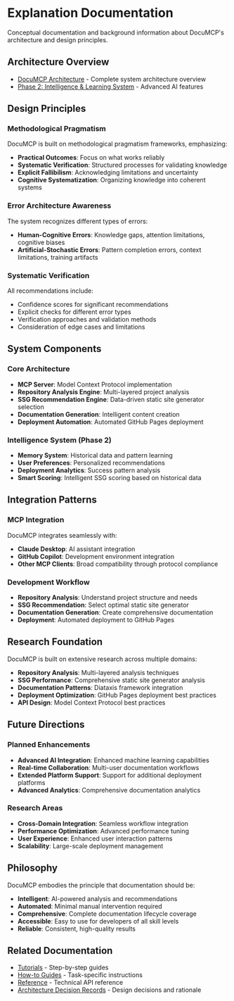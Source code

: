 # Explanation Documentation

Conceptual documentation and background information about DocuMCP's architecture and design principles.

## Architecture Overview

- [DocuMCP Architecture](architecture.md) - Complete system architecture overview
- [Phase 2: Intelligence & Learning System](phase-2-intelligence.md) - Advanced AI features

## Design Principles

### Methodological Pragmatism

DocuMCP is built on methodological pragmatism frameworks, emphasizing:

- **Practical Outcomes**: Focus on what works reliably
- **Systematic Verification**: Structured processes for validating knowledge
- **Explicit Fallibilism**: Acknowledging limitations and uncertainty
- **Cognitive Systematization**: Organizing knowledge into coherent systems

### Error Architecture Awareness

The system recognizes different types of errors:

- **Human-Cognitive Errors**: Knowledge gaps, attention limitations, cognitive biases
- **Artificial-Stochastic Errors**: Pattern completion errors, context limitations, training artifacts

### Systematic Verification

All recommendations include:

- Confidence scores for significant recommendations
- Explicit checks for different error types
- Verification approaches and validation methods
- Consideration of edge cases and limitations

## System Components

### Core Architecture

- **MCP Server**: Model Context Protocol implementation
- **Repository Analysis Engine**: Multi-layered project analysis
- **SSG Recommendation Engine**: Data-driven static site generator selection
- **Documentation Generation**: Intelligent content creation
- **Deployment Automation**: Automated GitHub Pages deployment

### Intelligence System (Phase 2)

- **Memory System**: Historical data and pattern learning
- **User Preferences**: Personalized recommendations
- **Deployment Analytics**: Success pattern analysis
- **Smart Scoring**: Intelligent SSG scoring based on historical data

## Integration Patterns

### MCP Integration

DocuMCP integrates seamlessly with:

- **Claude Desktop**: AI assistant integration
- **GitHub Copilot**: Development environment integration
- **Other MCP Clients**: Broad compatibility through protocol compliance

### Development Workflow

- **Repository Analysis**: Understand project structure and needs
- **SSG Recommendation**: Select optimal static site generator
- **Documentation Generation**: Create comprehensive documentation
- **Deployment**: Automated deployment to GitHub Pages

## Research Foundation

DocuMCP is built on extensive research across multiple domains:

- **Repository Analysis**: Multi-layered analysis techniques
- **SSG Performance**: Comprehensive static site generator analysis
- **Documentation Patterns**: Diataxis framework integration
- **Deployment Optimization**: GitHub Pages deployment best practices
- **API Design**: Model Context Protocol best practices

## Future Directions

### Planned Enhancements

- **Advanced AI Integration**: Enhanced machine learning capabilities
- **Real-time Collaboration**: Multi-user documentation workflows
- **Extended Platform Support**: Support for additional deployment platforms
- **Advanced Analytics**: Comprehensive documentation analytics

### Research Areas

- **Cross-Domain Integration**: Seamless workflow integration
- **Performance Optimization**: Advanced performance tuning
- **User Experience**: Enhanced user interaction patterns
- **Scalability**: Large-scale deployment management

## Philosophy

DocuMCP embodies the principle that documentation should be:

- **Intelligent**: AI-powered analysis and recommendations
- **Automated**: Minimal manual intervention required
- **Comprehensive**: Complete documentation lifecycle coverage
- **Accessible**: Easy to use for developers of all skill levels
- **Reliable**: Consistent, high-quality results

## Related Documentation

- [Tutorials](../tutorials/) - Step-by-step guides
- [How-to Guides](../how-to/) - Task-specific instructions
- [Reference](../reference/) - Technical API reference
- [Architecture Decision Records](../adrs/) - Design decisions and rationale
